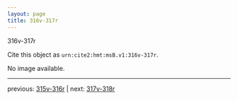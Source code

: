 ```yaml
---
layout: page
title: 316v-317r
---
```


316v-317r

Cite this object as `urn:cite2:hmt:msB.v1:316v-317r`.

No image available. 



---

previous: [315v-316r](../315v-316r/) | next: [317v-318r](../317v-318r/)